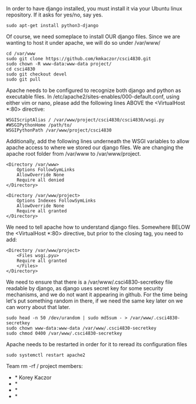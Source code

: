 In order to have django installed, you must install it via your Ubuntu linux repository. If it asks for yes/no, say yes.

    sudo apt-get install python3-django

Of course, we need someplace to install OUR django files. Since we are wanting to host it under apache, we will
do so under /var/www/

    cd /var/www
    sudo git clone https://github.com/kmkaczor/csci4830.git
    sudo chown -R www-data:www-data project/
    cd csci4830
    sudo git checkout devel
    sudo git pull

Apache needs to be configured to recognize both django and python as executable files.
In /etc/apache2/sites-enables/000-default.conf, using either vim or nano, please add the following lines ABOVE
the <VirtualHost *:80> directive:

    WSGIScriptAlias / /var/www/project/csci4830/csci4830/wsgi.py
    #WSGIPythonHome /path/to/
    WSGIPythonPath /var/www/project/csci4830

Additionally, add the following lines underneath the WSGI variables to allow apache access to 
where we stored our django files. We are changing the apache root folder from /var/www to /var/www/project.

    <Directory /var/www> 
        Options FollowSymLinks
        AllowOverride None
        Require all denied
    </Directory>

    <Directory /var/www/project>
        Options Indexes FollowSymLinks
        AllowOverride None
        Require all granted
    </Directory>

We need to tell apache how to understand django files. Somewhere BELOW the 
<VirtualHost *:80> directive, but prior to the </VirtualHost> closing tag,
you need to add:

    <Directory /var/www/project>
        <Files wsgi.pyu>
        Require all granted
        </Files>
    </Directory>
    
We need to ensure that there is a /var/www/.csci4830-secretkey file readable by django, as django uses secret key for some security
mechanisms, and we do not want it appearing in github. For the time being let's put something random in there, if we need the same key
later on we can worry about that later.

    sudo head -n 50 /dev/urandom | sudo md5sum - > /var/www/.csci4830-secretkey
    sudo chown www-data:www-data /var/www/.csci4830-secretkey
    sudo chmod 0400 /var/www/.csci4830-secretkey


Apache needs to be restarted in order for it to reread its configuration files

    sudo systemctl restart apache2


Team rm -rf / project members:
<ul>

<li>
* Korey Kaczor
</li>

<li>
* 
</li>

<li>
* 
</li>

<li>
* 
</li>

</ul>
